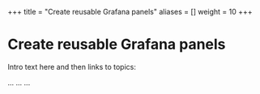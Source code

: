 +++
title = "Create reusable Grafana panels"
aliases = []
weight = 10
+++

# Create reusable Grafana panels

Intro text here and then links to topics:

...
...
...

